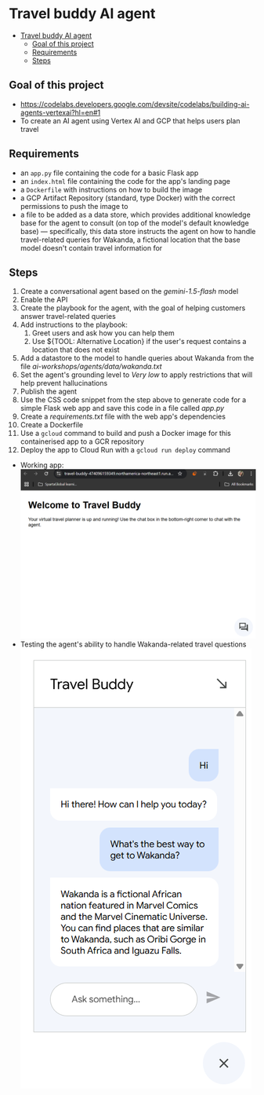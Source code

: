 # Travel buddy AI agent

- [Travel buddy AI agent](#travel-buddy-ai-agent)
  - [Goal of this project](#goal-of-this-project)
  - [Requirements](#requirements)
  - [Steps](#steps)

## Goal of this project

- https://codelabs.developers.google.com/devsite/codelabs/building-ai-agents-vertexai?hl=en#1 
- To create an AI agent using Vertex AI and GCP that helps users plan travel

## Requirements

- an `app.py` file containing the code for a basic Flask app
- an `index.html` file containing the code for the app's landing page
- a `Dockerfile` with instructions on how to build the image
- a GCP Artifact Repository (standard, type Docker) with the correct permissions to push the image to
- a file to be added as a data store, which provides additional knowledge base for the agent to consult (on top of the model's default knowledge base) — specifically, this data store instructs the agent on how to handle travel-related queries for Wakanda, a fictional location that the base model doesn't contain travel information for

## Steps

1. Create a conversational agent based on the *gemini-1.5-flash* model
2. Enable the API
3. Create the playbook for the agent, with the goal of helping customers answer travel-related queries
4. Add instructions to the playbook:
   1. Greet users and ask how you can help them
   2. Use ${TOOL: Alternative Location} if the user's request contains a location that does not exist
5. Add a datastore to the model to handle queries about Wakanda from the file *ai-workshops/agents/data/wakanda.txt*
6. Set the agent's grounding level to *Very low* to apply restrictions that will help prevent hallucinations
7. Publish the agent
8. Use the CSS code snippet from the step above to generate code for a simple Flask web app and save this code in a file called *app.py*
9.  Create a *requirements.txt* file with the web app's dependencies
10. Create a Dockerfile
11. Use a `gcloud` command to build and push a Docker image for this containerised app to a GCR repository
12.  Deploy the app to Cloud Run with a `gcloud run deploy` command

- Working app: ![working index.html](image.png)
- Testing the agent's ability to handle Wakanda-related travel questions ![Wakanda question](image-1.png)
